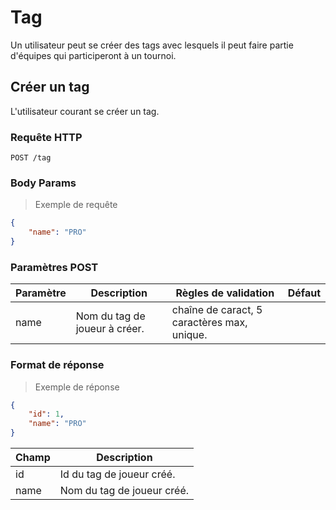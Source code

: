 # Tag

Un utilisateur peut se créer des tags avec lesquels il peut faire partie d'équipes qui participeront à un tournoi.

## Créer un tag

L'utilisateur courant se créer un tag.

### Requête HTTP

`POST /tag`

### Body Params

> Exemple de requête

```json
{
	"name": "PRO"
}
```

### Paramètres POST

Paramètre | Description | Règles de validation | Défaut
--------- | ----------- | -------------------- | ------
name | Nom du tag de joueur à créer. |  chaîne de caract, 5 caractères max, unique. |

### Format de réponse

> Exemple de réponse

```json
{
    "id": 1,
    "name": "PRO"
}
```

Champ | Description
--------- | -----------
id | Id du tag de joueur créé. 
name | Nom du tag de joueur créé. 